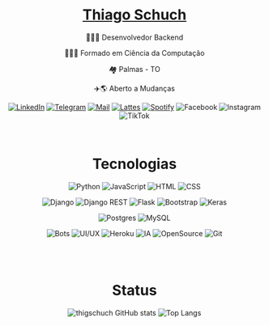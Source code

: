 <div align="center">

# [Thiago Schuch](https://t.me/ThigSchuch)

👨🏻‍💻 Desenvolvedor Backend

👨🏻‍🎓 Formado em Ciência da Computação

🏘 Palmas - TO

✈️🌎 Aberto a Mudanças

[![LinkedIn](https://img.shields.io/badge/LinkedIn-0077B5?style=for-the-badge&logo=linkedin&logoColor=white)](https://linkedin.com/in/thiago-schuch)
[![Telegram](https://img.shields.io/badge/Telegram-26A5E4?style=for-the-badge&logo=telegram&logoColor=white)](https://t.me/thigschuch)
[![Mail](https://img.shields.io/badge/Gmail-D14836?style=for-the-badge&logo=gmail&logoColor=white)](mailto:thigschuch@gmail.com)
[![Lattes](https://img.shields.io/badge/Lattes-8CA1AF?style=for-the-badge&logo=ReadTheDocs&logoColor=white)](http://lattes.cnpq.br/8737735330536204)
[![Spotify](https://img.shields.io/badge/Spotify-1DB954?style=for-the-badge&logo=spotify&logoColor=white)](https://open.spotify.com/user/thigschuch)
![Facebook](https://img.shields.io/badge/404-black?style=for-the-badge&logo=facebook&logoColor=white)
![Instagram](https://img.shields.io/badge/404-black?style=for-the-badge&logo=instagram&logoColor=white)
![TikTok](https://img.shields.io/badge/404-black?style=for-the-badge&logo=tiktok&logoColor=white)

<br>

# Tecnologias

  ![Python](https://img.shields.io/badge/python-3776AB?style=for-the-badge&logo=python&logoColor=white)
  ![JavaScript](https://img.shields.io/badge/javascript-F7DF1E?style=for-the-badge&logo=javascript&logoColor=white)
  ![HTML](https://img.shields.io/badge/html-E34F26?style=for-the-badge&logo=html5&logoColor=white)
  ![CSS](https://img.shields.io/badge/css-1572B6?style=for-the-badge&logo=css3&logoColor=white)
  
  ![Django](https://img.shields.io/badge/django-092E20?style=for-the-badge&logo=django&logoColor=white)
  ![Django REST](https://img.shields.io/badge/rest-092E20?style=for-the-badge&logo=django&logoColor=white)
  ![Flask](https://img.shields.io/badge/flask-000000?style=for-the-badge&logo=flask&logoColor=white)
  ![Bootstrap](https://img.shields.io/badge/bootstrap-7952B3?style=for-the-badge&logo=bootstrap&logoColor=white)
  ![Keras](https://img.shields.io/badge/keras-D00000?style=for-the-badge&logo=keras&logoColor=white)

  ![Postgres](https://img.shields.io/badge/postgresql-4169E1?style=for-the-badge&logo=postgresql&logoColor=white)
  ![MySQL](https://img.shields.io/badge/mysql-4479A1?style=for-the-badge&logo=mysql&logoColor=white)

  ![Bots](https://img.shields.io/badge/bots-FFD000?style=for-the-badge&logo=chatbot&logoColor=white)
  ![UI/UX](https://img.shields.io/badge/ui/ux-683D87?style=for-the-badge&logo=bitrise&logoColor=white)
  ![Heroku](https://img.shields.io/badge/heroku-430098?style=for-the-badge&logo=heroku&logoColor=white)
  ![IA](https://img.shields.io/badge/ia-0081A5?style=for-the-badge&logo=openai-gym&logoColor=white)
  ![OpenSource](https://img.shields.io/badge/opensource-3DA639?style=for-the-badge&logo=open-source-initiative&logoColor=white)
  ![Git](https://img.shields.io/badge/git-F05032?style=for-the-badge&logo=open-source-initiative&logoColor=white)

<br><br>

# Status

![thigschuch GitHub stats](https://github-readme-stats.vercel.app/api?username=thigschuch&show_icons=true&theme=react)
![Top Langs](https://github-readme-stats.vercel.app/api/top-langs/?username=thigschuch&layout=compact&theme=react)

</div>
